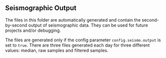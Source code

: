 ## Seismographic Output
The files in this folder are automatically generated and contain the second-by-second output of seismographic data. They can be used for future projects and/or debugging.

The files are generated only if the config parameter `config.seismo.output` is set to `true`. There are three files generated each day for three different values: median, raw samples and filtered samples.